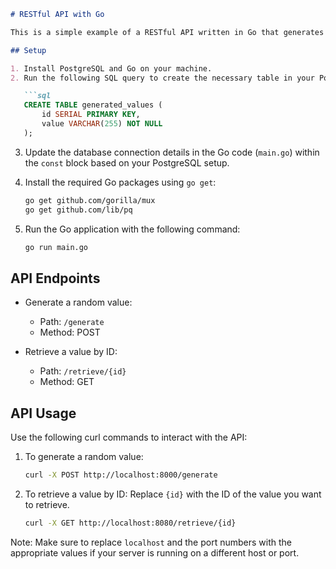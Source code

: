 ```markdown
# RESTful API with Go

This is a simple example of a RESTful API written in Go that generates random values and allows users to retrieve them by ID. The API uses Gorilla Mux as the router and PostgreSQL as the database backend.

## Setup

1. Install PostgreSQL and Go on your machine.
2. Run the following SQL query to create the necessary table in your PostgreSQL database:

   ```sql
   CREATE TABLE generated_values (
       id SERIAL PRIMARY KEY,
       value VARCHAR(255) NOT NULL
   );
   ```

3. Update the database connection details in the Go code (`main.go`) within the `const` block based on your PostgreSQL setup.

4. Install the required Go packages using `go get`:

   ```bash
   go get github.com/gorilla/mux
   go get github.com/lib/pq
   ```

5. Run the Go application with the following command:

   ```bash
   go run main.go
   ```

## API Endpoints

- Generate a random value:
  - Path: `/generate`
  - Method: POST

- Retrieve a value by ID:
  - Path: `/retrieve/{id}`
  - Method: GET

## API Usage

Use the following curl commands to interact with the API:

1. To generate a random value:
   ```bash
   curl -X POST http://localhost:8000/generate
   ```

2. To retrieve a value by ID:
   Replace `{id}` with the ID of the value you want to retrieve.
   ```bash
   curl -X GET http://localhost:8080/retrieve/{id}
   ```

Note: Make sure to replace `localhost` and the port numbers with the appropriate values if your server is running on a different host or port.
```
